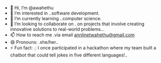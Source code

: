 - 👋 Hi, I’m @awahethu
- 👀 I’m interested in ..software development.
- 🌱 I’m currently learning ..computer science.
- 💞️ I’m looking to collaborate on . on projects that involve creating innovative solutions to real-world problems...
- 📫 How to reach me .via email annlinetwahethu@gmail.com
- 😄 Pronouns: .she/her..
- ⚡ Fun fact: .: I once participated in a hackathon where my team built a chatbot that could tell jokes in five different languages!..

<!---
awahethu/awahethu is a ✨ special ✨ repository because its `README.md` (this file) appears on your GitHub profile.
You can click the Preview link to take a look at your changes.
--->
